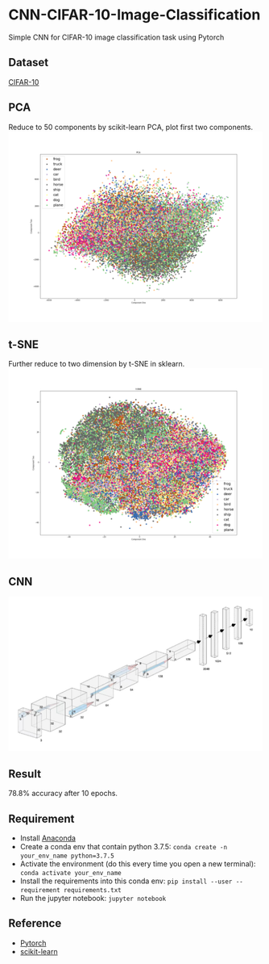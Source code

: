 # CNN-CIFAR-10-Image-Classification
Simple CNN for CIFAR-10 image classification task using Pytorch

## Dataset
[CIFAR-10](https://www.cs.toronto.edu/~kriz/cifar.html)

## PCA
Reduce to 50 components by scikit-learn PCA, plot first two components.
![pca](./image/PCA.png)

## t-SNE
Further reduce to two dimension by t-SNE in sklearn.
![t-SNE](./image/t-SNE.png)

## CNN
![](./image/CNN.jpg)

## Result
78.8% accuracy after 10 epochs.

## Requirement
- Install [Anaconda](https://www.anaconda.com/)
- Create a conda env that contain python 3.7.5: `conda create -n your_env_name python=3.7.5`
- Activate the environment (do this every time you open a new terminal): `conda activate your_env_name`
- Install the requirements into this conda env: `pip install --user --requirement requirements.txt`
- Run the jupyter notebook: `jupyter notebook`

## Reference
- [Pytorch](https://pytorch.org/docs/stable/nn.html)
- [scikit-learn](https://scikit-learn.org/stable/)
